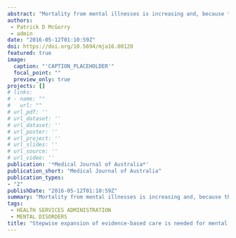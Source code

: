 ```yaml
---
abstract: "Mortality from mental illnesses is increasing and, because they frequently occur early in the life cycle, they are the largest source of disability and reduced economic productivity of all non-communicable diseases. Successful mental health reform can reduce the mortality, morbidity, growing welfare costs and losses in economic productivity caused by mental illness. The government has largely adopted the recommendations of the National Mental Health Commission focusing on early intervention and stepwise care and will implement a reform plan that involves devolving commissioning of federally funded mental health services to primary health networks, along with a greater emphasis on e-mental health. Stepwise expanded investment in and structural support (data collection, evaluation, model fidelity, workforce training) for evidence-based care that rectifies high levels of undertreatment are essential for these reforms to succeed. However, the reforms are currently constrained by a cost-containment policy framework that envisages no additional funding. The early intervention reform aim requires financing for the next stage of development of Australia's youth mental health system, rather than redirecting funds from existing evidence-based programs. People with complex, enduring mental disorders need more comprehensive care. In the context of the National Disability Insurance Scheme, there is a risk that these already seriously underserved patients may paradoxically receive a reduction in coverage. E-health has a key role to play at all stages of illness but must be integrated in a complementary way, rather than as a barrier to access. Research and evaluation are the keys to cost-effective, sustainable reform."
authors:
 - Patrick D McGorry
 - admin
date: "2016-05-12T01:10:59Z"
doi: https://doi.org/10.5694/mja16.00120
featured: true
image:
  caption: "'CAPTION_PLACEHOLDER'"
  focal_point: ""
  preview_only: true
projects: []
# links:
# - name: ""
#   url: ""
# url_pdf: ''
# url_dataset: ''
# url_dataset: ''
# url_poster: ''
# url_project: ''
# url_slides: ''
# url_source: ''
# url_video: '' 
publication: '*Medical Journal of Australia*'
publication_short: "Medical Journal of Australia"
publication_types:
- "2"
publishDate: "2016-05-12T01:10:59Z"
summary: "Mortality from mental illnesses is increasing and, because they frequently occur early in the life cycle, they are the largest source of disability and reduced economic productivity of all non-communicable diseases.  Successful mental health reform can reduce the mortality, morbidity, growing welfare costs and losses in economic productivity caused by mental illness..."
tags:
 - HEALTH SERVICES ADMINISTRATION
 - MENTAL DISORDERS
title: "Stepwise expansion of evidence-based care is needed for mental health reform"
---
```

